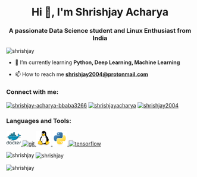 <h1 align="center">Hi 👋, I'm Shrishjay Acharya</h1>
<h3 align="center">A passionate Data Science student and Linux Enthusiast from India</h3>

<p align="left"> <img src="https://komarev.com/ghpvc/?username=shrishjay&label=Profile%20views&color=0e75b6&style=flat" alt="shrishjay" /> </p>

- 🌱 I’m currently learning **Python, Deep Learning, Machine Learning**

- 📫 How to reach me **shrishjay2004@protonmail.com**

<h3 align="left">Connect with me:</h3>
<p align="left">
<a href="https://linkedin.com/in/shrishjay-acharya-bbaba3266" target="blank"><img align="center" src="https://raw.githubusercontent.com/rahuldkjain/github-profile-readme-generator/master/src/images/icons/Social/linked-in-alt.svg" alt="shrishjay-acharya-bbaba3266" height="30" width="40" /></a>
<a href="https://kaggle.com/shrishjayacharya" target="blank"><img align="center" src="https://raw.githubusercontent.com/rahuldkjain/github-profile-readme-generator/master/src/images/icons/Social/kaggle.svg" alt="shrishjayacharya" height="30" width="40" /></a>
<a href="https://www.hackerrank.com/shrishjay2004" target="blank"><img align="center" src="https://raw.githubusercontent.com/rahuldkjain/github-profile-readme-generator/master/src/images/icons/Social/hackerrank.svg" alt="shrishjay2004" height="30" width="40" /></a>
</p>

<h3 align="left">Languages and Tools:</h3>
<p align="left"> <a href="https://www.docker.com/" target="_blank" rel="noreferrer"> <img src="https://raw.githubusercontent.com/devicons/devicon/master/icons/docker/docker-original-wordmark.svg" alt="docker" width="40" height="40"/> </a> <a href="https://git-scm.com/" target="_blank" rel="noreferrer"> <img src="https://www.vectorlogo.zone/logos/git-scm/git-scm-icon.svg" alt="git" width="40" height="40"/> </a> <a href="https://www.linux.org/" target="_blank" rel="noreferrer"> <img src="https://raw.githubusercontent.com/devicons/devicon/master/icons/linux/linux-original.svg" alt="linux" width="40" height="40"/> </a> <a href="https://www.python.org" target="_blank" rel="noreferrer"> <img src="https://raw.githubusercontent.com/devicons/devicon/master/icons/python/python-original.svg" alt="python" width="40" height="40"/> </a> <a href="https://www.tensorflow.org" target="_blank" rel="noreferrer"> <img src="https://www.vectorlogo.zone/logos/tensorflow/tensorflow-icon.svg" alt="tensorflow" width="40" height="40"/> </a> </p>

<p><img align="left" src="https://github-readme-stats.vercel.app/api/top-langs?username=shrishjay&show_icons=true&locale=en&layout=compact" alt="shrishjay" /></p>

<p>&nbsp;<img align="center" src="https://github-readme-stats.vercel.app/api?username=shrishjay&show_icons=true&locale=en" alt="shrishjay" /></p>

<p><img align="center" src="https://github-readme-streak-stats.herokuapp.com/?user=shrishjay&" alt="shrishjay" /></p>
